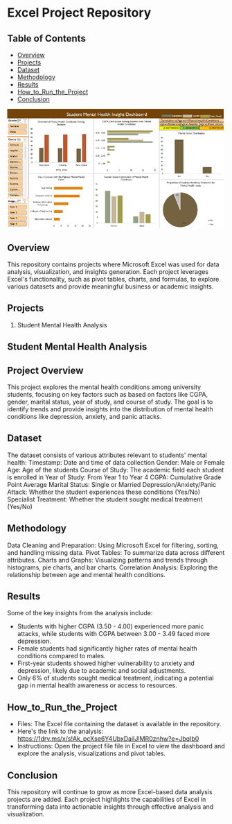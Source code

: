 # Excel Project Repository

## Table of Contents
- [Overview](#Overview)
- [Projects](#Projects)
- [Dataset](#Dataset)
- [Methodology](#Methodology)
- [Results](#Results)
- [How_to_Run_the_Project](#How_to_Run_the_Project)
- [Conclusion](#Conclusion)

<img src="https://github.com/Thelma-DataNerd/data_analysis_projects_using_excel/blob/main/Dashboard.png" width="500"/>

  
## Overview
This repository contains projects where Microsoft Excel was used for data analysis, visualization, and insights generation. 
Each project leverages Excel's functionality, such as pivot tables, charts, and formulas, to explore various datasets and provide meaningful business or academic insights.

## Projects
1. Student Mental Health Analysis

   
## Student Mental Health Analysis
## Project Overview
This project explores the mental health conditions among university students, focusing on key factors such as based on factors like CGPA, gender, 
marital status, year of study, and course of study.
The goal is to identify trends and provide insights into the distribution of mental health conditions like depression, anxiety, and panic attacks.

## Dataset
The dataset consists of various attributes relevant to students' mental health:
Timestamp: Date and time of data collection
Gender: Male or Female
Age: Age of the students
Course of Study: The academic field each student is enrolled in
Year of Study: From Year 1 to Year 4
CGPA: Cumulative Grade Point Average
Marital Status: Single or Married
Depression/Anxiety/Panic Attack: Whether the student experiences these conditions (Yes/No)
Specialist Treatment: Whether the student sought medical treatment (Yes/No)

## Methodology
Data Cleaning and Preparation: Using Microsoft Excel for filtering, sorting, and handling missing data.
Pivot Tables: To summarize data across different attributes.
Charts and Graphs: Visualizing patterns and trends through histograms, pie charts, and bar charts.
Correlation Analysis: Exploring the relationship between age and mental health conditions.

## Results
Some of the key insights from the analysis include:
- Students with higher CGPA (3.50 - 4.00) experienced more panic attacks, while students with CGPA between 3.00 - 3.49 faced more depression.
- Female students had significantly higher rates of mental health conditions compared to males.
- First-year students showed higher vulnerability to anxiety and depression, likely due to academic and social adjustments.
- Only 6% of students sought medical treatment, indicating a potential gap in mental health awareness or access to resources.
  
## How_to_Run_the_Project
- Files: The Excel file containing the dataset is available in the repository. 
- Here's the link to the analysis: https://1drv.ms/x/s!Ak_pcXse6Y4UbxDaiIJlMR0znhw?e=JbqIb0
- Instructions: Open the project file file in Excel to view the dashboard and explore the analysis, visualizations and pivot tables. 

## Conclusion
This repository will continue to grow as more Excel-based data analysis projects are added. 
Each project highlights the capabilities of Excel in transforming data into actionable insights through effective analysis and visualization.
